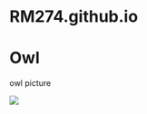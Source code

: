# RM274.github.io
<!DOCTYPE html>
<html>
<head>
<title>Page Title</title>
</head>
<body>

<h1>Owl</h1>
<p>owl picture</p>
<img
src="https://dickinsoncountyiowa.org/conservation/wp-content/uploads/sites/2/2019/12/owl-3745861_1920.jpg"

</body>
</html>
